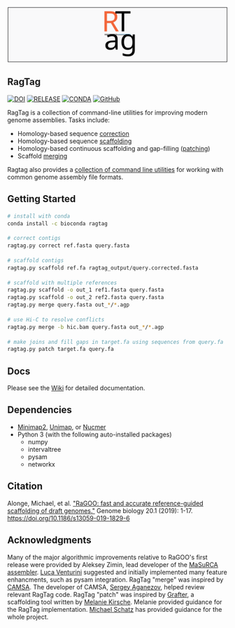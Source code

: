 ![logo_text](logo/logo_banner.svg)

## RagTag 

[![DOI](https://zenodo.org/badge/242898323.svg)](https://zenodo.org/badge/latestdoi/242898323) [![RELEASE](https://img.shields.io/github/v/release/malonge/RagTag?color=EE7733)](https://github.com/malonge/RagTag/releases/tag/v2.0.0) [![CONDA](https://img.shields.io/conda/dn/bioconda/ragtag?color=009988&label=conda)](https://anaconda.org/bioconda/ragtag) [![GitHub](https://img.shields.io/github/license/malonge/RagTag?color=CC3311)](https://github.com/malonge/RagTag/blob/master/LICENSE)

RagTag is a collection of command-line utilities for improving modern genome assemblies. Tasks include:

- Homology-based sequence [correction](https://github.com/malonge/RagTag/wiki/correct)
- Homology-based sequence [scaffolding](https://github.com/malonge/RagTag/wiki/scaffold)
- Homology-based continuous scaffolding and gap-filling ([patching](https://github.com/malonge/RagTag/wiki/patch))
- Scaffold [merging](https://github.com/malonge/RagTag/wiki/merge)
  
Ragtag also provides a [collection of command line utilities](https://github.com/malonge/RagTag/wiki/Usage) for working with common genome assembly file formats.

## Getting Started

```bash
# install with conda
conda install -c bioconda ragtag

# correct contigs
ragtag.py correct ref.fasta query.fasta

# scaffold contigs
ragtag.py scaffold ref.fa ragtag_output/query.corrected.fasta

# scaffold with multiple references
ragtag.py scaffold -o out_1 ref1.fasta query.fasta
ragtag.py scaffold -o out_2 ref2.fasta query.fasta
ragtag.py merge query.fasta out_*/*.agp

# use Hi-C to resolve conflicts
ragtag.py merge -b hic.bam query.fasta out_*/*.agp

# make joins and fill gaps in target.fa using sequences from query.fa
ragtag.py patch target.fa query.fa
```

## Docs
Please see the [Wiki](https://github.com/malonge/RagTag/wiki) for detailed documentation.

## Dependencies
- [Minimap2](https://github.com/lh3/minimap2), [Unimap](https://github.com/lh3/unimap), or [Nucmer](http://mummer.sourceforge.net/)
- Python 3 (with the following auto-installed packages)
    - numpy
    - intervaltree
    - pysam
    - networkx
    
## Citation

Alonge, Michael, et al. ["RaGOO: fast and accurate reference-guided scaffolding of draft genomes."](https://genomebiology.biomedcentral.com/articles/10.1186/s13059-019-1829-6) Genome biology 20.1 (2019): 1-17. https://doi.org/10.1186/s13059-019-1829-6

## Acknowledgments

Many of the major algorithmic improvements relative to RaGOO's first release were provided by Aleksey Zimin, lead developer of the [MaSuRCA assembler](https://github.com/alekseyzimin/masurca). [Luca Venturini](https://github.com/lucventurini) suggested and initially implemented many feature enhancments, such as pysam integration. RagTag "merge" was inspired by [CAMSA](https://doi.org/10.1186/s12859-017-1919-y). The developer of CAMSA, [Sergey Aganezov](https://github.com/aganezov), helped review relevant RagTag code. RagTag "patch" was inspired by [Grafter](https://github.com/mkirsche/Grafter), a scaffolding tool written by [Melanie Kirsche](https://github.com/mkirsche). Melanie provided guidance for the RagTag implementation. [Michael Schatz](http://schatz-lab.org/) has provided guidance for the whole project.   
